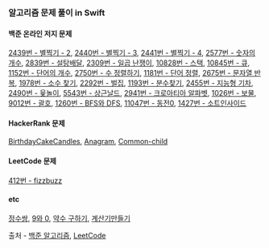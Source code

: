 ### 알고리즘 문제 풀이 in Swift


#### 백준 온라인 저지 문제

[2439번 - 별찍기 - 2](./Beakjoon2439), [2440번 - 별찍기 - 3](./Beakjoon2440), [2441번 - 별찍기 - 4](./Beakjoon2441), [2577번 - 숫자의 개수](./Beakjoon2577), [2839번 - 설탕배달](./Beakjoon2839), [2309번 - 일곱 난쟁이](./Beakjoon2309), [10828번 - 스택](./Beakjoon10828), [10845번 - 큐](./Beakjoon10845), [1152번 - 단어의 개수](./Beakjoon1152), [2750번 - 수 정렬하기](./Beakjoon2750), [1181번 - 단어 정렬](./Beakjoon1181), [2675번 - 문자열 반복](./Beakjoon2675), [1978번 - 소수 찾기](./Beakjoon1978), [2292번 - 벌집](./Beakjoon2292),
[1193번 - 분수찾기](./Beakjoon1193), [2455번 - 지능형 기차](./Beakjoon2455), [2490번 - 윷놀이](./Beakjoon2490), [5543번 - 상근날드](./Beakjoon5543), [2941번 - 크로아티아 알파벳](./Beakjoon2941), [1026번 - 보물](./Beakjoon1026), [9012번 - 괄호](./Beakjoon9012), [1260번 - BFS와 DFS](./Beakjoon1260), [11047번 - 동전0](./Beakjoon11047), [1427번 - 소트인사이드](./Beakjoon1427)

#### HackerRank 문제

[BirthdayCakeCandles](./BirthdayCakeCandles), [Anagram](./Anagram), [Common-child](./CommonChild)

#### LeetCode 문제

[412번 - fizzbuzz](./LeetCode412)

#### etc

[정수쌍](./IntegerPairs), [9와 0](./9OR0), [약수 구하기](./FindingDivisor), [계산기만들기](./CalculatorMake)

출처 - [백준 알고리즘](https://www.acmicpc.net/),  [LeetCode](https://leetcode.com/)
